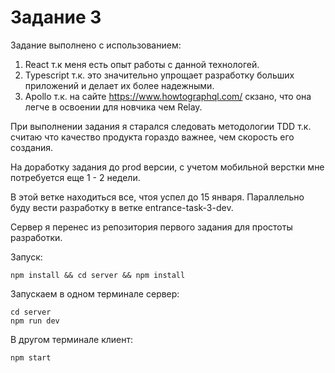 Задание 3
======

Задание выполнено с использованием:
1. React т.к меня есть опыт работы с данной технологей.
2. Typescript т.к. это значительно упрощает разработку больших приложений и делает их более надежными.
3. Apollo т.к. на сайте https://www.howtographql.com/ скзано, что она легче в освоении для новчика чем Relay.

При выполнении задания я старался следовать методологии TDD т.к. считаю что качество продукта гораздо важнее,
чем скорость его создания.

На доработку задания до prod версии, с учетом мобильной верстки мне потребуется еще 1 - 2 недели.

В этой ветке находиться все, чтоя успел до 15 января. Параллельно буду вести разработку в ветке entrance-task-3-dev.

Сервер я перенес из репозитория первого задания для простоты разработки.

Запуск:

```
npm install && cd server && npm install
````

Запускаем в одном терминале сервер:
```
cd server
npm run dev
```

В другом терминале клиент:
```
npm start
```
